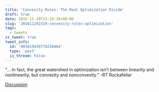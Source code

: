 ```yaml
---
title: 'Convexity Rules: The Real Optimization Divide'
draft: true
date: 2016-11-29T23:19:39+00:00
slug: '201611292319-convexity-rules-optimization'
tags:
  - tweets
is_tweet: true
tweet_info:
  id: '803619439778238464'
  type: 'post'
  is_thread: False
---
```




"... In fact, the great watershed in optimization isn't between linearity and nonlinearity, but convexity and nonconvexity."
-RT Rockafellar

[Discussion](https://x.com/sytelus/status/803619439778238464)
